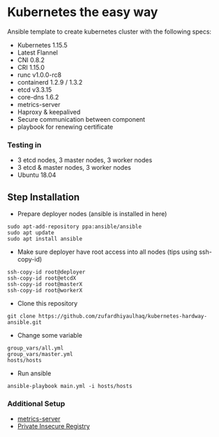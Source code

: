 # Kubernetes the easy way
Ansible template to create kubernetes cluster with the following specs:
* Kubernetes 1.15.5
* Latest Flannel
* CNI 0.8.2
* CRI 1.15.0
* runc v1.0.0-rc8
* containerd 1.2.9 / 1.3.2
* etcd v3.3.15
* core-dns 1.6.2
* metrics-server
* Haproxy & keepalived
* Secure communication between component
* playbook for renewing certificate

### Testing in
* 3 etcd nodes, 3 master nodes, 3 worker nodes
* 3 etcd & master nodes, 3 worker nodes
* Ubuntu 18.04

## Step Installation
* Prepare deployer nodes (ansible is installed in here)
```
sudo apt-add-repository ppa:ansible/ansible
sudo apt update
sudo apt install ansible
```
* Make sure deployer have root access into all nodes (tips using ssh-copy-id)
```
ssh-copy-id root@deployer
ssh-copy-id root@etcdX
ssh-copy-id root@masterX
ssh-copy-id root@workerX
```
* Clone this repository
```
git clone https://github.com/zufardhiyaulhaq/kubernetes-hardway-ansible.git
```
* Change some variable
```
group_vars/all.yml
group_vars/master.yml
hosts/hosts
```
* Run ansible
```
ansible-playbook main.yml -i hosts/hosts
```

### Additional Setup
* [metrics-server](https://github.com/zufardhiyaulhaq/kubernetes-hardway-ansible/blob/master/additional_setup/metrics-server.md)
* [Private Insecure Registry](https://github.com/zufardhiyaulhaq/kubernetes-hardway-ansible/blob/master/additional_setup/insecure-registry.md)
